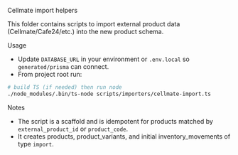Cellmate import helpers

This folder contains scripts to import external product data (Cellmate/Cafe24/etc.) into the new product schema.

Usage

- Update `DATABASE_URL` in your environment or `.env.local` so `generated/prisma` can connect.
- From project root run:

```bash
# build TS (if needed) then run node
./node_modules/.bin/ts-node scripts/importers/cellmate-import.ts
```

Notes
- The script is a scaffold and is idempotent for products matched by `external_product_id` or `product_code`.
- It creates products, product_variants, and initial inventory_movements of type `import`.

